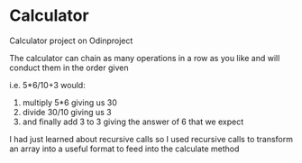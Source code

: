 Calculator
==========

Calculator project on Odinproject

The calculator can chain as many operations in a row as you like and will 
conduct them in the order given

i.e. 5*6/10+3 would:
1) multiply 5*6 giving us 30
2) divide 30/10 giving us 3
3) and finally add 3 to 3 giving the answer of 6 that we expect

I had just learned about recursive calls so I used recursive calls to 
transform an array into a useful format to feed into the calculate method
